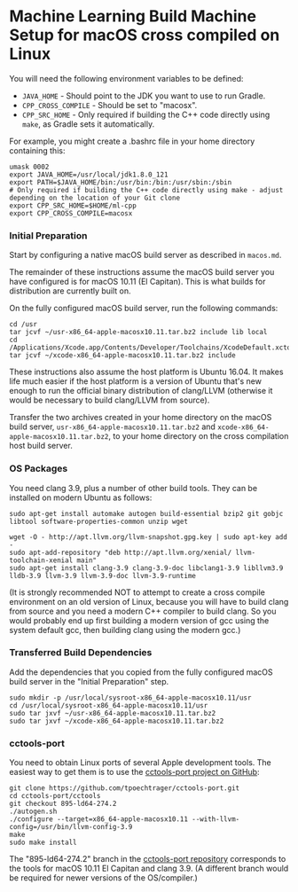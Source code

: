 # Machine Learning Build Machine Setup for macOS cross compiled on Linux

You will need the following environment variables to be defined:

- `JAVA_HOME` - Should point to the JDK you want to use to run Gradle.
- `CPP_CROSS_COMPILE` - Should be set to "macosx".
- `CPP_SRC_HOME` - Only required if building the C++ code directly using `make`, as Gradle sets it automatically.

For example, you might create a .bashrc file in your home directory containing this:

```
umask 0002
export JAVA_HOME=/usr/local/jdk1.8.0_121
export PATH=$JAVA_HOME/bin:/usr/bin:/bin:/usr/sbin:/sbin
# Only required if building the C++ code directly using make - adjust depending on the location of your Git clone
export CPP_SRC_HOME=$HOME/ml-cpp
export CPP_CROSS_COMPILE=macosx
```

### Initial Preparation

Start by configuring a native macOS build server as described in `macos.md`.

The remainder of these instructions assume the macOS build server you have configured is for macOS 10.11 (El Capitan).  This is what builds for distribution are currently built on.

On the fully configured macOS build server, run the following commands:

```
cd /usr
tar jcvf ~/usr-x86_64-apple-macosx10.11.tar.bz2 include lib local
cd /Applications/Xcode.app/Contents/Developer/Toolchains/XcodeDefault.xctoolchain/usr
tar jcvf ~/xcode-x86_64-apple-macosx10.11.tar.bz2 include
```

These instructions also assume the host platform is Ubuntu 16.04.  It makes life much easier if the host platform is a version of Ubuntu that's new enough to run the official binary distribution of clang/LLVM (otherwise it would be necessary to build clang/LLVM from source).

Transfer the two archives created in your home directory on the macOS build server, `usr-x86_64-apple-macosx10.11.tar.bz2` and `xcode-x86_64-apple-macosx10.11.tar.bz2`, to your home directory on the cross compilation host build server.

### OS Packages

You need clang 3.9, plus a number of other build tools.  They can be installed on modern Ubuntu as follows:

```
sudo apt-get install automake autogen build-essential bzip2 git gobjc libtool software-properties-common unzip wget

wget -O - http://apt.llvm.org/llvm-snapshot.gpg.key | sudo apt-key add -
sudo apt-add-repository "deb http://apt.llvm.org/xenial/ llvm-toolchain-xenial main"
sudo apt-get install clang-3.9 clang-3.9-doc libclang1-3.9 libllvm3.9 lldb-3.9 llvm-3.9 llvm-3.9-doc llvm-3.9-runtime
```

(It is strongly recommended NOT to attempt to create a cross compile environment on an old version of Linux, because you will have to build clang from source and you need a modern C++ compiler to build clang.  So you would probably end up first building a modern version of gcc using the system default gcc, then building clang using the modern gcc.)

### Transferred Build Dependencies

Add the dependencies that you copied from the fully configured macOS build server in the "Initial Preparation" step.

```
sudo mkdir -p /usr/local/sysroot-x86_64-apple-macosx10.11/usr
cd /usr/local/sysroot-x86_64-apple-macosx10.11/usr
sudo tar jxvf ~/usr-x86_64-apple-macosx10.11.tar.bz2
sudo tar jxvf ~/xcode-x86_64-apple-macosx10.11.tar.bz2
```

### cctools-port

You need to obtain Linux ports of several Apple development tools.  The easiest way to get them is to use the [cctools-port project on GitHub](https://github.com/tpoechtrager/cctools-port):

```
git clone https://github.com/tpoechtrager/cctools-port.git
cd cctools-port/cctools
git checkout 895-ld64-274.2
./autogen.sh
./configure --target=x86_64-apple-macosx10.11 --with-llvm-config=/usr/bin/llvm-config-3.9
make
sudo make install
```

The "895-ld64-274.2" branch in the [cctools-port repository](https://github.com/tpoechtrager/cctools-port) corresponds to the tools for macOS 10.11 El Capitan and clang 3.9.  (A different branch would be required for newer versions of the OS/compiler.)

